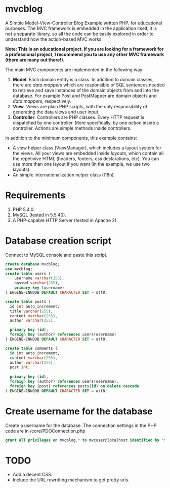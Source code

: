 mvcblog
=======

A Simple Model-View-Controller Blog Example written PHP, for educational purposes. The MVC framework is embedded in the application itself, it is not a separate library, so all the code can be easily explored in order to understand how the action-based MVC works.

**Note: This is an educational project. If you are looking for a framework for a professional project, I recommend you to use any other MVC framework (there are many out there!).**

The main MVC components are implemented in the following way:

1. **Model**. Each domain entity is a class. In addition to domain classes, there are _data mappers_ which are responsible of SQL sentences needed to retrieve and save instances of the domain objects from and into the database. For example Post and PostMapper are domain objects and _data mappers_, respectively.
2. **View**. Views are plain PHP scripts, with the only responsibility of generating the data views and user input.
3. **Controller**. Controllers are PHP classes. Every HTTP request is dispatched by one controller. More specifically, by one _action_ inside a controller. Actions are simple methods inside controllers.

In addition to the minimum components, this example contains:

- A view helper class (ViewManager), which includes a layout system for the views. All your views are embedded inside _layouts_, which contain all the repetivive HTML (headers, footers, css declarations, etc). You can use more than one layout if you want (in the example, we use two layouts).
- An simple internationalization helper class (I18n).

# Requirements
1. PHP 5.4.0.
2. MySQL (tested in 5.5.40).
3. A PHP-capable HTTP Server (tested in Apache 2).

# Database creation script
Connect to MySQL console and paste this script.
```sql
create database mvcblog;
use mvcblog;
create table users ( 
    username varchar(255), 
    passwd varchar(255), 
    primary key (username) 
) ENGINE=INNODB DEFAULT CHARACTER SET = utf8;

create table posts ( 
  id int auto_increment, 
  title varchar(255),
  content varchar(255), 
  author varchar(255), 

  primary key (id), 
  foreign key (author) references users(username)
) ENGINE=INNODB DEFAULT CHARACTER SET = utf8;

create table comments (
  id int auto_increment,   
  content varchar(255), 
  author varchar(255), 
  post int, 
  
  primary key (id),  
  foreign key (author) references users(username), 
  foreign key (post) references posts(id) on delete cascade
) ENGINE=INNODB DEFAULT CHARACTER SET = utf8;
```
# Create username for the database
Create a username for the database. The connection settings in the PHP code are in /core/PDOConnection.php
```sql
grant all privileges on mvcblog.* to mvcuser@localhost identified by "mvcblogpass";
```

# TODO

- Add a decent CSS.
- Include the URL rewritting mechanism to get pretty urls.